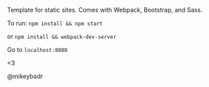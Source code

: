 Template for static sites. Comes with Webpack, Bootstrap, and Sass.

To run:
`npm install && npm start`

or `npm install && webpack-dev-server`

Go to `localhost:8080`

<3

@mikeybadr
